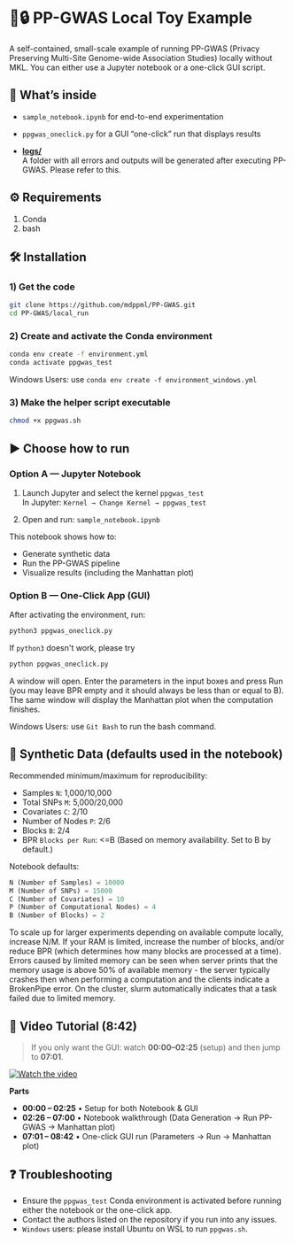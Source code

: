 # 🧬🔒 PP-GWAS Local Toy Example

A self-contained, small-scale example of running PP-GWAS (Privacy Preserving Multi-Site Genome-wide Association Studies) locally without MKL. You can either use a Jupyter notebook or a one-click GUI script.

## 📂 What’s inside

- `sample_notebook.ipynb` for end-to-end experimentation
- `ppgwas_oneclick.py` for a GUI “one-click” run that displays results
 
- [**logs/**](logs/)  
  A folder with all errors and outputs will be generated after executing PP-GWAS. Please refer to this. 

## ⚙️ Requirements

1. Conda
2. bash

## 🛠 Installation

### 1) Get the code

```bash
git clone https://github.com/mdppml/PP-GWAS.git
cd PP-GWAS/local_run
```

### 2) Create and activate the Conda environment
```bash
conda env create -f environment.yml
conda activate ppgwas_test
```
Windows Users: use ```conda env create -f environment_windows.yml```

### 3) Make the helper script executable
```bash
chmod +x ppgwas.sh
```

## ▶️ Choose how to run

### Option A — Jupyter Notebook

1) Launch Jupyter and select the kernel `ppgwas_test`  
   In Jupyter: `Kernel → Change Kernel → ppgwas_test`

2) Open and run: `sample_notebook.ipynb`

This notebook shows how to:
- Generate synthetic data
- Run the PP-GWAS pipeline
- Visualize results (including the Manhattan plot)

### Option B — One-Click App (GUI)

After activating the environment, run:

```bash
python3 ppgwas_oneclick.py
```
If `python3` doesn't work, please try
```bash
python ppgwas_oneclick.py
```

A window will open. Enter the parameters in the input boxes and press Run (you may leave BPR empty and it should always be less than or equal to B). The same window will display the Manhattan plot when the computation finishes.

Windows Users: use ```Git Bash``` to run the bash command.
 
## 🔧 Synthetic Data (defaults used in the notebook)

Recommended minimum/maximum for reproducibility:
- Samples `N`: 1,000/10,000
- Total SNPs `M`: 5,000/20,000
- Covariates `C`: 2/10
- Number of Nodes `P`: 2/6
- Blocks `B`: 2/4
- BPR `Blocks per Run`: <=B (Based on memory availability. Set to B by default.)
  
Notebook defaults:

```python
N (Number of Samples) = 10000
M (Number of SNPs) = 15000
C (Number of Covariates) = 10
P (Number of Computational Nodes) = 4
B (Number of Blocks) = 2
```

To scale up for larger experiments depending on available compute locally, increase N/M. If your RAM is limited, increase the number of blocks, and/or reduce BPR (which determines how many blocks are processed at a time). Errors caused by limited memory can be seen when server prints that the memory usage is above 50% of available memory - the server typically crashes then when performing a computation and the clients indicate a BrokenPipe error. On the cluster, slurm automatically indicates that a task failed due to limited memory.

## 🎥 Video Tutorial (8:42)

> If you only want the GUI: watch **00:00–02:25** (setup) and then jump to **07:01**.

[![Watch the video](https://img.youtube.com/vi/bI8tRwi1fJE/hqdefault.jpg)](https://youtu.be/bI8tRwi1fJE)

**Parts**
- **00:00 – 02:25** • Setup for both Notebook & GUI  
- **02:26 – 07:00** • Notebook walkthrough (Data Generation → Run PP-GWAS → Manhattan plot)  
- **07:01 – 08:42** • One-click GUI run (Parameters → Run → Manhattan plot)

## ❓ Troubleshooting

- Ensure the `ppgwas_test` Conda environment is activated before running either the notebook or the one-click app.
- Contact the authors listed on the repository if you run into any issues.
- `Windows` users: please install Ubuntu on WSL to run `ppgwas.sh`.
